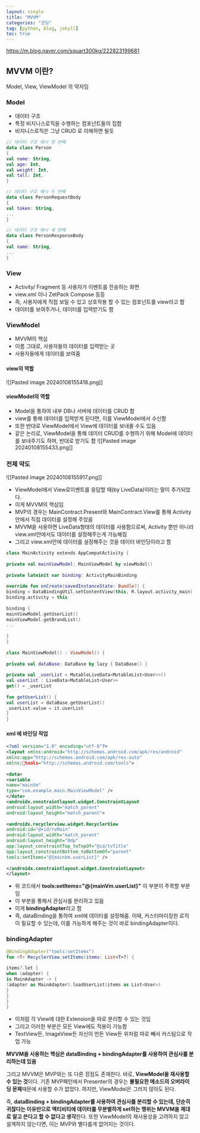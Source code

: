```yaml
---
layout: single
title: "MVVM"
categories: "코딩"
tag: [python, blog, jekyll]
toc: true
---
```



https://m.blog.naver.com/squart300kg/222823199681

## MVVM 이란?

Model, View, ViewModel 의 약자임

### Model
- 데이터 구조
- 특정 비지니스로직을 수행하는 컴포넌트들의 집합
- 비지니스로직은 그냥 CRUD 로 이해하면 될듯

``` kotlin
// 데이터 구조 예시 첫 번째 
data class Person 
{ 
val name: String,
val age: Int,
val weight: Int,
val tall: Int, 
} 

// 데이터 구조 예시 두 번째 
data class PersonRequestBody 
{ 
val token: String,
...
} 

// 데이터 구조 예시 세 번째 
data class PersonResponseBody 
{ 
val name: String, 
... 
}

```

### View
- Activity/ Fragment 등 사용자가 이벤트를 전송하는 화면
- view.xml 이나 ZetPack Compose 등등
- 즉, 사용자에게 직접 보일 수 있고 상호작용 할 수 있는 컴포넌트를 view라고 함
- 데이터를 보여주거나, 데이터를 입력받기도 함

### ViewModel
- MVVM의 핵심
- 이름 그대로, 사용자들의 데이터를 입력받는 곳
- 사용자들에게 데이터를 보여줌

#### view의 역할
![[Pasted image 20240108155418.png]]

#### viewModel의 역할
- Model을 통하여 내부 DB나 서버에 데이터를 CRUD 함
- view를 통해 데이터를 입력받게 된다면, 이를 ViewModel에서 수신함
- 또한 반대로 ViewModel에서 View에 데이터를 보내줄 수도 있음
- 같은 논리로, ViewModel을 통해 데이터 CRUD를 수행하기 위해 Model에 데이터를 보내주기도 하며, 반대로 받기도 함
![[Pasted image 20240108155433.png]]

### 전체 약도

![[Pasted image 20240108155917.png]]

- ViewModel에서 View로이벤트를 응답할 때(by LiveData)이라는 말이 추가되었다.
- 이게 MVVM의 핵심임
- MVP의 경우는 MainContract.Present와 MainContract.View를 통해 Activity안에서 직접 데이터를 설정해 주었음
- MVVM을 사용하면 LiveData형태의 데이터를 사용함으로써, Activity 뿐만 아니라 view.xml안에서도 데이터를 설정해주는게 가능해짐
- 그리고 view.xml안에 데이터를 설정해주는 것을 데이터 바인딩이라고 함

``` kotlin
class MainActivity extends AppCompatActivity {  
  
private val mainViewModel: MainViewModel by viewModel()  
  
private lateinit var binding: ActivityMainBinding  
  
override fun onCreate(savedInstanceState: Bundle?) {  
binding = DataBindingUtil.setContentView(this, R.layout.activity_main)  
binding.activity = this  
  
binding {  
mainViewModel.getUserList()  
mainViewModel.getBrandList()  
...  
  
}  
}  
  
class MainViewModel() : ViewModel() {  
  
private val dataBase: DataBase by lazy { DataBase() }  
  
private val _userList = MutableLiveData<MutableList<User>>()  
val userList : LiveData<MutableList<User>>  
get() = _userList  
  
fun getUserList() {  
val userList = dataBase.getUserList()  
_userList.value = it.userList  
}  
}
```

#### xml 에 바인딩 작업

```xml
<?xml version="1.0" encoding="utf-8"?>  
<layout xmlns:android="http://schemas.android.com/apk/res/android"  
xmlns:app="http://schemas.android.com/apk/res-auto"  
xmlns:tools="http://schemas.android.com/tools">  
  
<data>  
<variable  
name="mainVm"  
type="com.example.main.MainViewModel" />  
</data>  
<androidx.constraintlayout.widget.ConstraintLayout  
android:layout_width="match_parent"  
android:layout_height="match_parent">  
  
<androidx.recyclerview.widget.RecyclerView  
android:id="@+id/rvMain"  
android:layout_width="match_parent"  
android:layout_height="0dp"  
app:layout_constraintTop_toTopOf="@id/tvTitle"  
app:layout_constraintBottom_toBottomOf="parent"  
tools:setItems="@{mainVm.userList}" />  
  
</androidx.constraintlayout.widget.ConstraintLayout>  
</layout>
```

- 위 코드에서 **tools:setItems="@{mainVm.userList}"** 이 부분이 주목할 부분임
- 이 부분을 통해서 관심사를 분리하고 있음
- 이게 **bindingAdapter**라고 함
- 즉, dataBinding을 통하여 xml에 데이터를 설정해줌. 이때, 커스터마이징한 로직이 필요할 수 있는데, 이를 가능하게 해주는 것이 바로 bindingAdapter이다.


### bindingAdapter
```kotlin
@BindingAdapter("tools:setItems")  
fun <T> RecyclerView.setItems(items: List<T>?) {  
  
items?.let {  
when (adapter) {  
is MainAdapter -> {  
(adapter as MainAdapter).loadUserList(items as List<User>)  
}  
}  
}  
}
```

- 이처럼 각 View에 대한 Extension을 따로 분리할 수 있는 것임
- 그리고 이러한 부분은 모든 View에도 적용이 가능함
- TextView든, ImageView든 자신이 만든 View든 위처럼 따로 빼서 커스텀으로 작업 가능

**MVVM을 사용하는 핵심은 dataBinding + bindingAdapter를 사용하여 관심사를 분리하는데 있음**

그리고 MVVM은 MVP와는 또 다른 장점도 존재한다. 바로, **ViewModel을 재사용할 수 있는 것**이다. 기존 MVP패턴에서 Presenter의 경우는 **불필요한 메소드의 오버라이딩 문제**때문에 사용할 수가 없었다. 하지만, ViewModel은 그러지 않아도 된다.

즉, **dataBinding + bindingAdapter를 사용하여 관심사를 분리할 수 있는데, 단순히 귀찮다는 이유만으로 액티비티에 데이터를 무분별하게 set하는 행위는 MVVM을 제대로 알고 쓴다고 할 수 없다고 생각**한다. 또한 ViewModel의 재사용성을 고려하지 않고 설계하지 않는다면, 이는 MVP와 별다를게 없어지는 것이다.